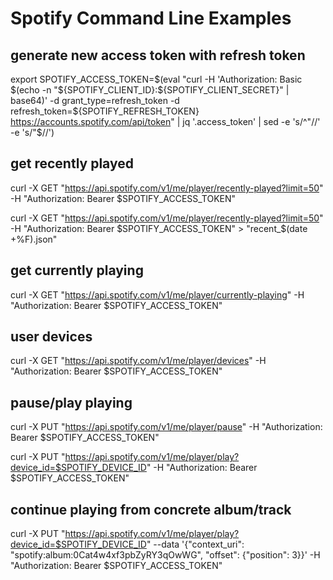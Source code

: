 # Spotify Command Line Examples

## generate new access token with refresh token

export SPOTIFY_ACCESS_TOKEN=$(eval "curl -H 'Authorization: Basic $(echo -n "${SPOTIFY_CLIENT_ID}:${SPOTIFY_CLIENT_SECRET}" | base64)' -d grant_type=refresh_token -d refresh_token=${SPOTIFY_REFRESH_TOKEN} https://accounts.spotify.com/api/token" | jq '.access_token' | sed -e 's/^"//' -e 's/"$//')

## get recently played

curl -X GET "https://api.spotify.com/v1/me/player/recently-played?limit=50" -H "Authorization: Bearer $SPOTIFY_ACCESS_TOKEN" 

curl -X GET "https://api.spotify.com/v1/me/player/recently-played?limit=50" -H "Authorization: Bearer $SPOTIFY_ACCESS_TOKEN" > "recent_$(date +%F).json"

## get currently playing

curl -X GET "https://api.spotify.com/v1/me/player/currently-playing" -H "Authorization: Bearer $SPOTIFY_ACCESS_TOKEN"


## user devices

curl -X GET "https://api.spotify.com/v1/me/player/devices" -H "Authorization: Bearer $SPOTIFY_ACCESS_TOKEN"


## pause/play playing

curl -X PUT "https://api.spotify.com/v1/me/player/pause" -H "Authorization: Bearer $SPOTIFY_ACCESS_TOKEN"

curl -X PUT "https://api.spotify.com/v1/me/player/play?device_id=$SPOTIFY_DEVICE_ID" -H "Authorization: Bearer $SPOTIFY_ACCESS_TOKEN"


## continue playing from concrete album/track
curl -X PUT "https://api.spotify.com/v1/me/player/play?device_id=$SPOTIFY_DEVICE_ID" --data '{"context_uri": "spotify:album:0Cat4w4xf3pbZyRY3qOwWG", "offset": {"position": 3}}' -H "Authorization: Bearer $SPOTIFY_ACCESS_TOKEN"
